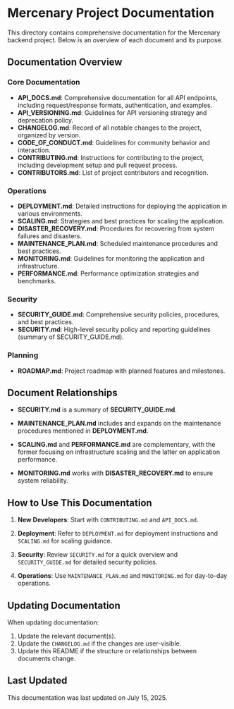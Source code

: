 # Mercenary Project Documentation

This directory contains comprehensive documentation for the Mercenary backend project. Below is an overview of each document and its purpose.

## Documentation Overview

### Core Documentation

- **API_DOCS.md**: Comprehensive documentation for all API endpoints, including request/response formats, authentication, and examples.
- **API_VERSIONING.md**: Guidelines for API versioning strategy and deprecation policy.
- **CHANGELOG.md**: Record of all notable changes to the project, organized by version.
- **CODE_OF_CONDUCT.md**: Guidelines for community behavior and interaction.
- **CONTRIBUTING.md**: Instructions for contributing to the project, including development setup and pull request process.
- **CONTRIBUTORS.md**: List of project contributors and recognition.

### Operations

- **DEPLOYMENT.md**: Detailed instructions for deploying the application in various environments.
- **SCALING.md**: Strategies and best practices for scaling the application.
- **DISASTER_RECOVERY.md**: Procedures for recovering from system failures and disasters.
- **MAINTENANCE_PLAN.md**: Scheduled maintenance procedures and best practices.
- **MONITORING.md**: Guidelines for monitoring the application and infrastructure.
- **PERFORMANCE.md**: Performance optimization strategies and benchmarks.

### Security

- **SECURITY_GUIDE.md**: Comprehensive security policies, procedures, and best practices.
- **SECURITY.md**: High-level security policy and reporting guidelines (summary of SECURITY_GUIDE.md).

### Planning

- **ROADMAP.md**: Project roadmap with planned features and milestones.

## Document Relationships

- **SECURITY.md** is a summary of **SECURITY_GUIDE.md**.

- **MAINTENANCE_PLAN.md** includes and expands on the maintenance procedures mentioned in **DEPLOYMENT.md**.

- **SCALING.md** and **PERFORMANCE.md** are complementary, with the former focusing on infrastructure scaling and the latter on application performance.

- **MONITORING.md** works with **DISASTER_RECOVERY.md** to ensure system reliability.

## How to Use This Documentation

1. **New Developers**: Start with `CONTRIBUTING.md` and `API_DOCS.md`.

2. **Deployment**: Refer to `DEPLOYMENT.md` for deployment instructions and `SCALING.md` for scaling guidance.

3. **Security**: Review `SECURITY.md` for a quick overview and `SECURITY_GUIDE.md` for detailed security policies.

4. **Operations**: Use `MAINTENANCE_PLAN.md` and `MONITORING.md` for day-to-day operations.

## Updating Documentation

When updating documentation:

1. Update the relevant document(s).
2. Update the `CHANGELOG.md` if the changes are user-visible.
3. Update this README if the structure or relationships between documents change.

## Last Updated

This documentation was last updated on July 15, 2025.
